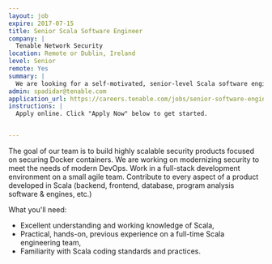 ```yaml
---
layout: job
expire: 2017-07-15
title: Senior Scala Software Engineer
company: |
  Tenable Network Security
location: Remote or Dublin, Ireland
level: Senior
remote: Yes
summary: |
  We are looking for a self-motivated, senior-level Scala software engineer to assist in the development of an application security product, ideally with a background in program analysis.
admin: spadidar@tenable.com
application_url: https://careers.tenable.com/jobs/senior-software-engineer-scala
instructions: |
  Apply online. Click "Apply Now" below to get started.


---
```


<!-- break -->

The goal of our team is to build highly scalable security products focused on securing Docker containers. We are working on modernizing security to meet the needs of modern DevOps.
Work in a full-stack development environment on a small agile team.
Contribute to every aspect of a product developed in Scala (backend, frontend, database, program analysis software & engines, etc.)

What you'll need:
 - Excellent understanding and working knowledge of Scala,
 - Practical, hands-on, previous experience on a full-time Scala engineering team,
 - Familiarity with Scala coding standards and practices.
